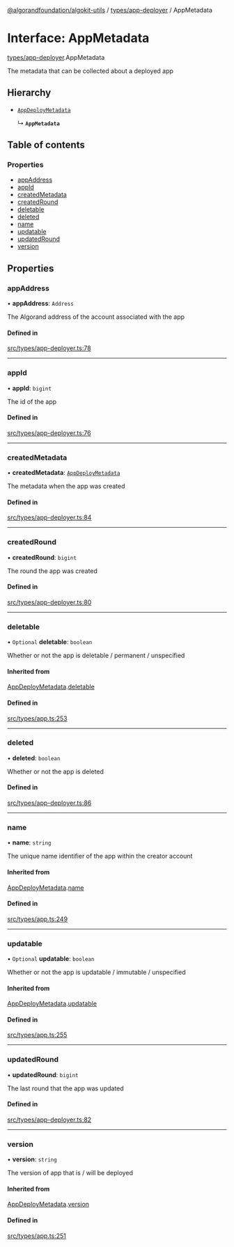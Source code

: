 [@algorandfoundation/algokit-utils](../README.md) / [types/app-deployer](../modules/types_app_deployer.md) / AppMetadata

# Interface: AppMetadata

[types/app-deployer](../modules/types_app_deployer.md).AppMetadata

The metadata that can be collected about a deployed app

## Hierarchy

- [`AppDeployMetadata`](types_app.AppDeployMetadata.md)

  ↳ **`AppMetadata`**

## Table of contents

### Properties

- [appAddress](types_app_deployer.AppMetadata.md#appaddress)
- [appId](types_app_deployer.AppMetadata.md#appid)
- [createdMetadata](types_app_deployer.AppMetadata.md#createdmetadata)
- [createdRound](types_app_deployer.AppMetadata.md#createdround)
- [deletable](types_app_deployer.AppMetadata.md#deletable)
- [deleted](types_app_deployer.AppMetadata.md#deleted)
- [name](types_app_deployer.AppMetadata.md#name)
- [updatable](types_app_deployer.AppMetadata.md#updatable)
- [updatedRound](types_app_deployer.AppMetadata.md#updatedround)
- [version](types_app_deployer.AppMetadata.md#version)

## Properties

### appAddress

• **appAddress**: `Address`

The Algorand address of the account associated with the app

#### Defined in

[src/types/app-deployer.ts:78](https://github.com/lempira/algokit-utils-ts/blob/main/src/types/app-deployer.ts#L78)

___

### appId

• **appId**: `bigint`

The id of the app

#### Defined in

[src/types/app-deployer.ts:76](https://github.com/lempira/algokit-utils-ts/blob/main/src/types/app-deployer.ts#L76)

___

### createdMetadata

• **createdMetadata**: [`AppDeployMetadata`](types_app.AppDeployMetadata.md)

The metadata when the app was created

#### Defined in

[src/types/app-deployer.ts:84](https://github.com/lempira/algokit-utils-ts/blob/main/src/types/app-deployer.ts#L84)

___

### createdRound

• **createdRound**: `bigint`

The round the app was created

#### Defined in

[src/types/app-deployer.ts:80](https://github.com/lempira/algokit-utils-ts/blob/main/src/types/app-deployer.ts#L80)

___

### deletable

• `Optional` **deletable**: `boolean`

Whether or not the app is deletable / permanent / unspecified

#### Inherited from

[AppDeployMetadata](types_app.AppDeployMetadata.md).[deletable](types_app.AppDeployMetadata.md#deletable)

#### Defined in

[src/types/app.ts:253](https://github.com/lempira/algokit-utils-ts/blob/main/src/types/app.ts#L253)

___

### deleted

• **deleted**: `boolean`

Whether or not the app is deleted

#### Defined in

[src/types/app-deployer.ts:86](https://github.com/lempira/algokit-utils-ts/blob/main/src/types/app-deployer.ts#L86)

___

### name

• **name**: `string`

The unique name identifier of the app within the creator account

#### Inherited from

[AppDeployMetadata](types_app.AppDeployMetadata.md).[name](types_app.AppDeployMetadata.md#name)

#### Defined in

[src/types/app.ts:249](https://github.com/lempira/algokit-utils-ts/blob/main/src/types/app.ts#L249)

___

### updatable

• `Optional` **updatable**: `boolean`

Whether or not the app is updatable / immutable / unspecified

#### Inherited from

[AppDeployMetadata](types_app.AppDeployMetadata.md).[updatable](types_app.AppDeployMetadata.md#updatable)

#### Defined in

[src/types/app.ts:255](https://github.com/lempira/algokit-utils-ts/blob/main/src/types/app.ts#L255)

___

### updatedRound

• **updatedRound**: `bigint`

The last round that the app was updated

#### Defined in

[src/types/app-deployer.ts:82](https://github.com/lempira/algokit-utils-ts/blob/main/src/types/app-deployer.ts#L82)

___

### version

• **version**: `string`

The version of app that is / will be deployed

#### Inherited from

[AppDeployMetadata](types_app.AppDeployMetadata.md).[version](types_app.AppDeployMetadata.md#version)

#### Defined in

[src/types/app.ts:251](https://github.com/lempira/algokit-utils-ts/blob/main/src/types/app.ts#L251)

